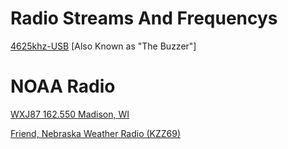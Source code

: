 # Radio Streams And Frequencys
[4625khz-USB](http://stream.priyom.org:8000/buzzer) [Also Known as "The Buzzer"]

# NOAA Radio
[WXJ87 162.550 Madison, WI](https://broadcastify.cdnstream1.com/38959)

[Friend, Nebraska Weather Radio (KZZ69)](https://radio.weatherusa.net/NWR/KZZ69.mp3)
